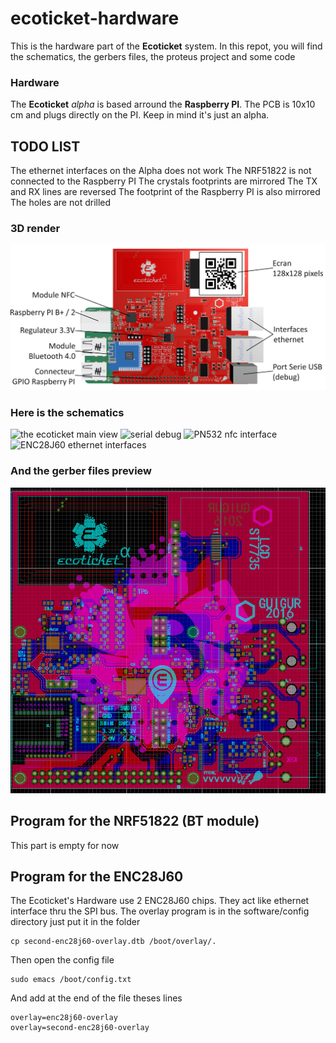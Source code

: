 # ecoticket-hardware
This is the hardware part of the **Ecoticket** system.
In this repot, you will find the schematics, the gerbers files, the proteus project and some code 
### Hardware
The **Ecoticket** *alpha* is based arround the **Raspberry PI**. 
The PCB is 10x10 cm and plugs directly on the PI.
Keep in mind it's just an alpha.
## TODO LIST
The ethernet interfaces on the Alpha does not work
The NRF51822 is not connected to the Raspberry PI
The crystals footprints are mirrored
The TX and RX lines are reversed
The footprint of the Raspberry PI is also mirrored
The holes are not drilled
### 3D render
![the ecoticket main view](/PCB/Realease%20alpha/pcb_alpha_front_w_pi.png "render")
### Here is the schematics
![the ecoticket main view](/PCB/pre-beta/Schematics/misc.bmp "Main view")
![serial debug](/PCB/pre-beta/Schematics/ftdi.bmp "the serial debug")
![PN532 nfc interface](/PCB/pre-beta/Schematics/nfc.bmp "the nfc interface")
![ENC28J60 ethernet interfaces](/PCB/pre-beta/Schematics/ethernets.bmp "the 2 ethernet interface")

### And the gerber files preview
![the ecoticket alpha](/PCB/Realease%20alpha/pcb%2018.03.16.PNG "The gerber viewer")

## Program for the NRF51822 (BT module)
This part is empty for now

## Program for the ENC28J60
The Ecoticket's Hardware use 2 ENC28J60 chips. They act like ethernet interface thru the SPI bus.
The overlay program is in the software/config directory
just put it in the folder
```
cp second-enc28j60-overlay.dtb /boot/overlay/.
```
Then open the config file
```
sudo emacs /boot/config.txt
```
And add at the end of the file theses lines
```
overlay=enc28j60-overlay
overlay=second-enc28j60-overlay
```
